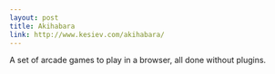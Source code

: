 ```yaml
---
layout: post
title: Akihabara
link: http://www.kesiev.com/akihabara/
---
```

A set of arcade games to play in a browser, all done without
plugins.
